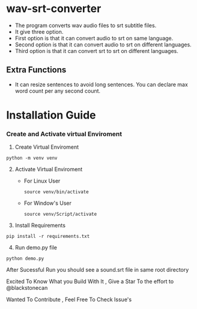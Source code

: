 # wav-srt-converter
- The program converts wav audio files to srt subtitle files.
- It give three option.
- First option is that it can convert audio to srt on same language.
- Second option is that it can convert audio to srt on different languages.
- Third option is that it can convert srt to srt on different languages.

## Extra Functions
- It can resize sentences to avoid long sentences. You can declare max word count per any second count.


# Installation Guide 

### Create and Activate virtual Enviroment 
1. Create Virtual Enviroment 

```
python -m venv venv
```

2. Activate Virtual Enviroment 

    * For Linux User
        ```
        source venv/bin/activate
        ```
    * For Window's User
        ```
        source venv/Script/activate 
        ```

3. Install Requirements
```
pip install -r requirements.txt
```

4. Run demo.py file
```
python demo.py
```

After Sucessful Run you should see a sound.srt file in same root directory 

Excited To Know What you Build With It , Give a Star To the effort to @blackstonecan

Wanted To Contribute , Feel Free To Check Issue's 

